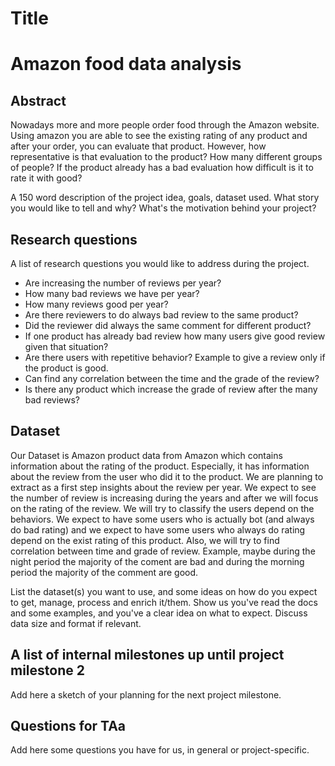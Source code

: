# Title
# Amazon food data analysis

## Abstract
Nowadays more and more people order food through the Amazon website. Using amazon you are able to see the existing rating of any product and after your order, you can evaluate that product. However, how representative is that evaluation to the product? How many different groups of people? If the product already has a bad evaluation how difficult is it to rate it with good?

A 150 word description of the project idea, goals, dataset used. What story you would like to tell and why? What's the motivation behind your project?

## Research questions
A list of research questions you would like to address during the project.
* Are increasing the number of reviews per year?
* How many bad reviews we have per year?
* How many reviews good  per year?
* Are there reviewers to do always bad review to the same product?
* Did the reviewer did always the same comment for different product?
* If one product has already bad review how many users give good review given that situation?
* Are there users with repetitive behavior? Example to give a review only if the product is good.
* Can find any correlation between the time and the grade of the review?
* Is there any product which increase the grade of review after the many bad reviews?

## Dataset
Our Dataset is Amazon product data from Amazon which contains information about the rating of the product. Especially, it has information about the review from the user who did it to the product.  We are planning to extract as a first step insights about the review per year. We expect to see the number of review is increasing during the years and after we will focus on the rating of the review. We will try to classify the users depend on the behaviors. We expect to have some users who is actually bot (and always do bad rating) and we expect to have some users who always do rating depend on the exist rating of this product. Also, we will try to find correlation between time and grade of review. Example, maybe during the night period the majority of the coment are bad and during the morning period the majority of the comment are good.

List the dataset(s) you want to use, and some ideas on how do you expect to get, manage, process and enrich it/them. Show us you've read the docs and some examples, and you've a clear idea on what to expect. Discuss data size and format if relevant.

## A list of internal milestones up until project milestone 2
Add here a sketch of your planning for the next project milestone.

## Questions for TAa
Add here some questions you have for us, in general or project-specific.
